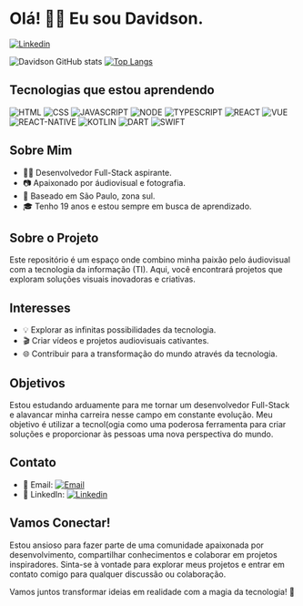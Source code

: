 # Olá! 👋🏽 Eu sou Davidson.

[![Linkedin](https://img.shields.io/badge/LinkedIn-0077B5?style=for-the-badge&logo=linkedin&logoColor=white)](https://www.linkedin.com/in/davidson-william-ferreira/)

![Davidson GitHub stats](https://github-readme-stats.vercel.app/api?username=devblackk&show_icons=true&theme=tokyonight)
[![Top Langs](https://github-readme-stats.vercel.app/api/top-langs/?username=devblackk&layout=donut)](https://github.com/anuraghazra/github-readme-stats)

## Tecnologias que estou aprendendo
![HTML](https://img.shields.io/badge/HTML5-E34F26?style=for-the-badge&logo=html5&logoColor=white)
![CSS](https://img.shields.io/badge/CSS3-1572B6?style=for-the-badge&logo=css3&logoColor=white)
![JAVASCRIPT](https://img.shields.io/badge/JavaScript-F7DF1E?style=for-the-badge&logo=javascript&logoColor=black)
![NODE](https://img.shields.io/badge/Node.js-43853D?style=for-the-badge&logo=node.js&logoColor=white)
![TYPESCRIPT](https://img.shields.io/badge/TypeScript-007ACC?style=for-the-badge&logo=typescript&logoColor=white)
![REACT](https://img.shields.io/badge/React-20232A?style=for-the-badge&logo=react&logoColor=61DAFB)
![VUE](https://img.shields.io/badge/Vue.js-35495E?style=for-the-badge&logo=vue.js&logoColor=4FC08D)
![REACT-NATIVE](https://img.shields.io/badge/React_Native-20232A?style=for-the-badge&logo=react&logoColor=61DAFB)
![KOTLIN](https://img.shields.io/badge/Kotlin-0095D5?&style=for-the-badge&logo=kotlin&logoColor=white)
![DART](https://img.shields.io/badge/Dart-0175C2?style=for-the-badge&logo=dart&logoColor=white
)
![SWIFT](https://img.shields.io/badge/Swift-FA7343?style=for-the-badge&logo=swift&logoColor=white)

## Sobre Mim
- 👨‍💻 Desenvolvedor Full-Stack aspirante.
- 📷 Apaixonado por áudiovisual e fotografia.
- 🌆 Baseado em São Paulo, zona sul.
- 🎓 Tenho 19 anos e estou sempre em busca de aprendizado.

## Sobre o Projeto
Este repositório é um espaço onde combino minha paixão pelo áudiovisual com a tecnologia da informação (TI). Aqui, você encontrará projetos que exploram soluções visuais inovadoras e criativas.

## Interesses
- 💡 Explorar as infinitas possibilidades da tecnologia.
- 🎬 Criar vídeos e projetos audiovisuais cativantes.
- 🌐 Contribuir para a transformação do mundo através da tecnologia.

## Objetivos
Estou estudando arduamente para me tornar um desenvolvedor Full-Stack e alavancar minha carreira nesse campo em constante evolução. Meu objetivo é utilizar a tecnol(ogia como uma poderosa ferramenta para criar soluções e proporcionar às pessoas uma nova perspectiva do mundo.

## Contato
- 📧 Email: [![Email](https://img.shields.io/badge/Gmail-D14836?style=for-the-badge&logo=gmail&logoColor=white)](davidsonwferreira8@gmail.com)
- 📱 LinkedIn: [![Linkedin](https://img.shields.io/badge/LinkedIn-0077B5?style=for-the-badge&logo=linkedin&logoColor=white)](https://www.linkedin.com/in/davidson-william-ferreira/)

## Vamos Conectar!
Estou ansioso para fazer parte de uma comunidade apaixonada por desenvolvimento, compartilhar conhecimentos e colaborar em projetos inspiradores. Sinta-se à vontade para explorar meus projetos e entrar em contato comigo para qualquer discussão ou colaboração.

Vamos juntos transformar ideias em realidade com a magia da tecnologia! 🚀


